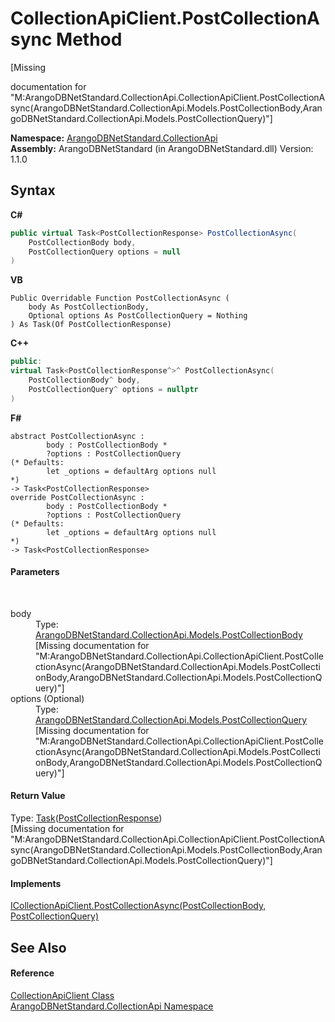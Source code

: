 # CollectionApiClient.PostCollectionAsync Method 
 

\[Missing <summary> documentation for "M:ArangoDBNetStandard.CollectionApi.CollectionApiClient.PostCollectionAsync(ArangoDBNetStandard.CollectionApi.Models.PostCollectionBody,ArangoDBNetStandard.CollectionApi.Models.PostCollectionQuery)"\]

**Namespace:**&nbsp;<a href="3dcc286c-06c5-3dac-bfbd-fb449b69cd48">ArangoDBNetStandard.CollectionApi</a><br />**Assembly:**&nbsp;ArangoDBNetStandard (in ArangoDBNetStandard.dll) Version: 1.1.0

## Syntax

**C#**<br />
``` C#
public virtual Task<PostCollectionResponse> PostCollectionAsync(
	PostCollectionBody body,
	PostCollectionQuery options = null
)
```

**VB**<br />
``` VB
Public Overridable Function PostCollectionAsync ( 
	body As PostCollectionBody,
	Optional options As PostCollectionQuery = Nothing
) As Task(Of PostCollectionResponse)
```

**C++**<br />
``` C++
public:
virtual Task<PostCollectionResponse^>^ PostCollectionAsync(
	PostCollectionBody^ body, 
	PostCollectionQuery^ options = nullptr
)
```

**F#**<br />
``` F#
abstract PostCollectionAsync : 
        body : PostCollectionBody * 
        ?options : PostCollectionQuery 
(* Defaults:
        let _options = defaultArg options null
*)
-> Task<PostCollectionResponse> 
override PostCollectionAsync : 
        body : PostCollectionBody * 
        ?options : PostCollectionQuery 
(* Defaults:
        let _options = defaultArg options null
*)
-> Task<PostCollectionResponse> 
```


#### Parameters
&nbsp;<dl><dt>body</dt><dd>Type: <a href="dd01270d-520a-693d-96e1-5bb9ef28eb24">ArangoDBNetStandard.CollectionApi.Models.PostCollectionBody</a><br />\[Missing <param name="body"/> documentation for "M:ArangoDBNetStandard.CollectionApi.CollectionApiClient.PostCollectionAsync(ArangoDBNetStandard.CollectionApi.Models.PostCollectionBody,ArangoDBNetStandard.CollectionApi.Models.PostCollectionQuery)"\]</dd><dt>options (Optional)</dt><dd>Type: <a href="8b99144e-5ea9-2e42-3c90-eb4af40d82c9">ArangoDBNetStandard.CollectionApi.Models.PostCollectionQuery</a><br />\[Missing <param name="options"/> documentation for "M:ArangoDBNetStandard.CollectionApi.CollectionApiClient.PostCollectionAsync(ArangoDBNetStandard.CollectionApi.Models.PostCollectionBody,ArangoDBNetStandard.CollectionApi.Models.PostCollectionQuery)"\]</dd></dl>

#### Return Value
Type: <a href="https://docs.microsoft.com/dotnet/api/system.threading.tasks.task-1" target="_blank" rel="noopener noreferrer">Task</a>(<a href="0dd08143-258f-1aff-2e22-2fa25fd168f3">PostCollectionResponse</a>)<br />\[Missing <returns> documentation for "M:ArangoDBNetStandard.CollectionApi.CollectionApiClient.PostCollectionAsync(ArangoDBNetStandard.CollectionApi.Models.PostCollectionBody,ArangoDBNetStandard.CollectionApi.Models.PostCollectionQuery)"\]

#### Implements
<a href="073c84c3-56b1-9d4d-e0fc-d9d0082de7c9">ICollectionApiClient.PostCollectionAsync(PostCollectionBody, PostCollectionQuery)</a><br />

## See Also


#### Reference
<a href="6ce48613-2e1c-4702-c589-43e91c706f90">CollectionApiClient Class</a><br /><a href="3dcc286c-06c5-3dac-bfbd-fb449b69cd48">ArangoDBNetStandard.CollectionApi Namespace</a><br />